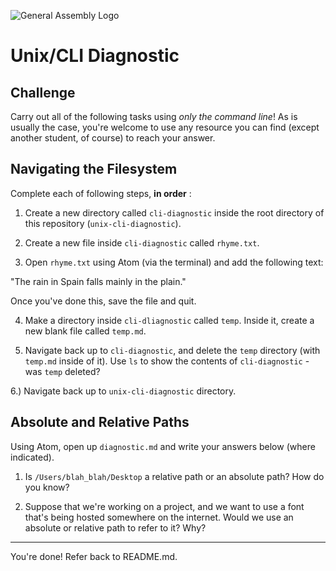 ![General Assembly Logo](http://i.imgur.com/ke8USTq.png)

# Unix/CLI Diagnostic

## Challenge

Carry out all of the following tasks using _only the command line_! As is
usually the case, you're welcome to use any resource you can find (except
another student, of course) to reach your answer.

## Navigating the Filesystem

Complete each of following steps, **in order** :

1. Create a new directory called `cli-diagnostic` inside the root directory of
this repository (`unix-cli-diagnostic`).

2. Create a new file inside `cli-diagnostic` called `rhyme.txt`.

3. Open `rhyme.txt` using Atom (via the terminal) and add the following text:

 "The rain in Spain falls mainly in the plain."

 Once you've done this, save the file and quit.

4. Make a directory inside `cli-dliagnostic` called `temp`. Inside it, create a new blank file called `temp.md`.

5. Navigate back up to `cli-diagnostic`, and delete the `temp` directory (with `temp.md` inside of it). Use `ls` to show the contents of `cli-diagnostic` - was `temp` deleted?

6.) Navigate back up to `unix-cli-diagnostic` directory.

## Absolute and Relative Paths

Using Atom, open up `diagnostic.md` and write your answers below (where indicated).

1. Is `/Users/blah_blah/Desktop` a relative path or an absolute path? How do you know?

 <!-- its relative path because it is embeded in desktop

 <!-- Answerff Ends Here -->

2. Suppose that we're working on a project, and we want to use a font that's being hosted somewhere on the internet. Would we use an absolute or relative path to refer to it? Why?

 <!-- absolute because its related to another website

 <

3. Now suppose that we have an image file living inside our project. Would we refer to it with an absolute or relative path? Why?

 <!-- relative

 <!-- Answer Ends Here -->

<hr>

You're done! Refer back to README.md.
